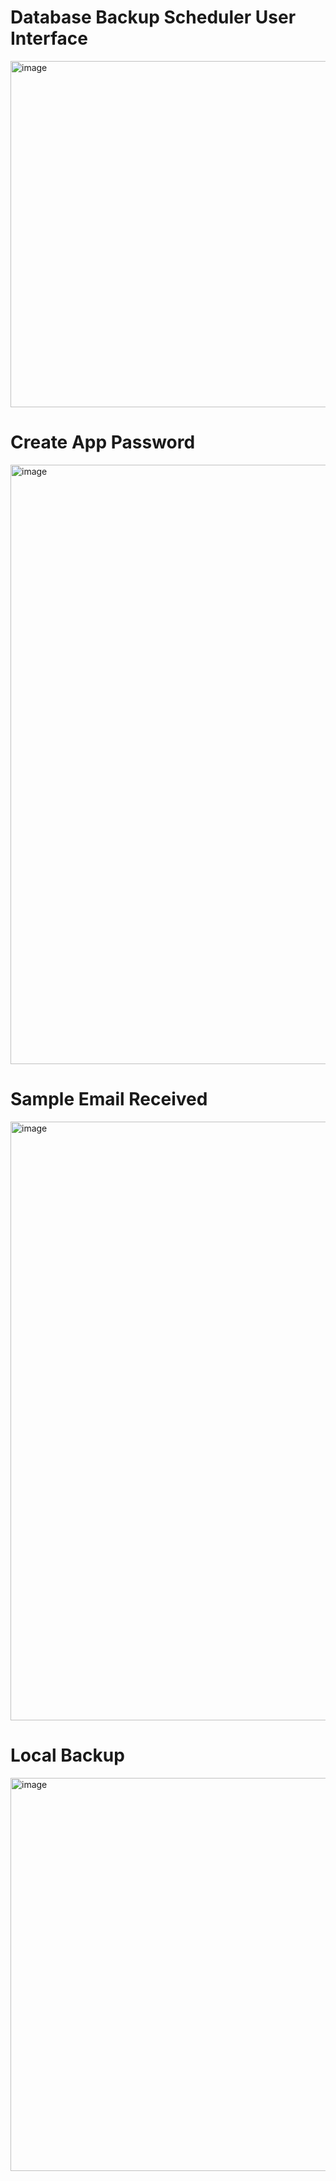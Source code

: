 
<h1>Database Backup Scheduler User Interface</h1>
<img width="554" alt="image" src="https://github.com/user-attachments/assets/24c10232-b040-46c2-9f51-4305f407c7e6">

<h1>Create App Password</h1>

<img width="959" alt="image" src="https://github.com/user-attachments/assets/d934ddfe-1159-4b31-ab95-b2925d41bf5f">

<h1>Sample Email Received</h1>

<img width="958" alt="image" src="https://github.com/user-attachments/assets/1185f3e5-405d-470a-bbfe-00b9f3ef0764">

<h1>Local Backup</h1>
<img width="629" alt="image" src="https://github.com/user-attachments/assets/e1e11e6b-0b37-467d-9546-cd6060ab7e36">
